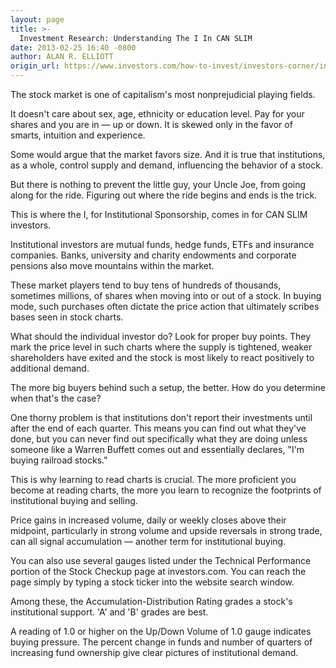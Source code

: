 ```yaml
---
layout: page
title: >-
  Investment Research: Understanding The I In CAN SLIM
date: 2013-02-25 16:40 -0800
author: ALAN R. ELLIOTT
origin_url: https://www.investors.com/how-to-invest/investors-corner/institutions-drive-stocks-higher/
---
```


The stock market is one of capitalism's most nonprejudicial playing fields.

It doesn't care about sex, age, ethnicity or education level. Pay for your shares and you are in — up or down. It is skewed only in the favor of smarts, intuition and experience.

Some would argue that the market favors size. And it is true that institutions, as a whole, control supply and demand, influencing the behavior of a stock.

But there is nothing to prevent the little guy, your Uncle Joe, from going along for the ride. Figuring out where the ride begins and ends is the trick.

This is where the I, for Institutional Sponsorship, comes in for CAN SLIM investors.

Institutional investors are mutual funds, hedge funds, ETFs and insurance companies. Banks, university and charity endowments and corporate pensions also move mountains within the market.

These market players tend to buy tens of hundreds of thousands, sometimes millions, of shares when moving into or out of a stock. In buying mode, such purchases often dictate the price action that ultimately scribes bases seen in stock charts.

What should the individual investor do? Look for proper buy points. They mark the price level in such charts where the supply is tightened, weaker shareholders have exited and the stock is most likely to react positively to additional demand.

The more big buyers behind such a setup, the better. How do you determine when that's the case?

One thorny problem is that institutions don't report their investments until after the end of each quarter. This means you can find out what they've done, but you can never find out specifically what they are doing unless someone like a Warren Buffett comes out and essentially declares, "I'm buying railroad stocks."

This is why learning to read charts is crucial. The more proficient you become at reading charts, the more you learn to recognize the footprints of institutional buying and selling.

Price gains in increased volume, daily or weekly closes above their midpoint, particularly in strong volume and upside reversals in strong trade, can all signal accumulation — another term for institutional buying.

You can also use several gauges listed under the Technical Performance portion of the Stock Checkup page at investors.com. You can reach the page simply by typing a stock ticker into the website search window.

Among these, the Accumulation-Distribution Rating grades a stock's institutional support. 'A' and 'B' grades are best.

A reading of 1.0 or higher on the Up/Down Volume of 1.0 gauge indicates buying pressure. The percent change in funds and number of quarters of increasing fund ownership give clear pictures of institutional demand.
